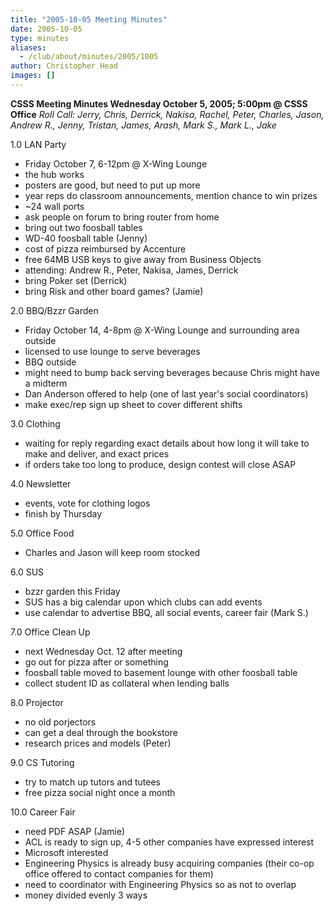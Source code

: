 ```yaml
---
title: "2005-10-05 Meeting Minutes"
date: 2005-10-05
type: minutes
aliases:
  - /club/about/minutes/2005/1005
author: Christopher Head
images: []
---
```


**CSSS Meeting Minutes
Wednesday October 5, 2005; 5:00pm @ CSSS Office**
_Roll Call: Jerry, Chris, Derrick, Nakisa, Rachel, Peter, Charles, Jason, Andrew R., Jenny, Tristan, James, Arash, Mark S., Mark L., Jake_

1.0 LAN Party

*   Friday October 7, 6-12pm @ X-Wing Lounge
*   the hub works
*   posters are good, but need to put up more
*   year reps do classroom announcements, mention chance to win prizes
*   ~24 wall ports
*   ask people on forum to bring router from home
*   bring out two foosball tables
*   WD-40 foosball table (Jenny)
*   cost of pizza reimbursed by Accenture
*   free 64MB USB keys to give away from Business Objects
*   attending: Andrew R., Peter, Nakisa, James, Derrick
*   bring Poker set (Derrick)
*   bring Risk and other board games? (Jamie)

2.0 BBQ/Bzzr Garden

*   Friday October 14, 4-8pm @ X-Wing Lounge and surrounding area outside
*   licensed to use lounge to serve beverages
*   BBQ outside
*   might need to bump back serving beverages because Chris might have a midterm
*   Dan Anderson offered to help (one of last year's social coordinators)
*   make exec/rep sign up sheet to cover different shifts

3.0 Clothing

*   waiting for reply regarding exact details about how long it will take to make and deliver, and exact prices
*   if orders take too long to produce, design contest will close ASAP

4.0 Newsletter

*   events, vote for clothing logos
*   finish by Thursday

5.0 Office Food

*   Charles and Jason will keep room stocked

6.0 SUS

*   bzzr garden this Friday
*   SUS has a big calendar upon which clubs can add events
*   use calendar to advertise BBQ, all social events, career fair (Mark S.)

7.0 Office Clean Up

*   next Wednesday Oct. 12 after meeting
*   go out for pizza after or something
*   foosball table moved to basement lounge with other foosball table
*   collect student ID as collateral when lending balls

8.0 Projector

*   no old porjectors
*   can get a deal through the bookstore
*   research prices and models (Peter)

9.0 CS Tutoring

*   try to match up tutors and tutees
*   free pizza social night once a month

10.0 Career Fair

*   need PDF ASAP (Jamie)
*   ACL is ready to sign up, 4-5 other companies have expressed interest
*   Microsoft interested
*   Engineering Physics is already busy acquiring companies (their co-op office offered to contact companies for them)
*   need to coordinator with Engineering Physics so as not to overlap
*   money divided evenly 3 ways
